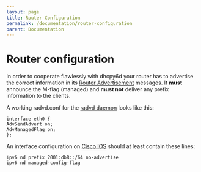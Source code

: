 ```yaml
---
layout: page
title: Router Configuration
permalink: /documentation/router-configuration
parent: Documentation
---
```


# Router configuration

In order to cooperate flawlessly with dhcpy6d your router has to advertise the correct information in its [Router Advertisement](https://en.wikipedia.org/wiki/Neighbor_Discovery_Protocol) messages. It **must** announce the M-flag (managed) and **must not** deliver any prefix information to the clients.

A working radvd.conf for the [radvd daemon](http://www.litech.org/radvd/) looks like this:

```
interface eth0 {
AdvSendAdvert on;
AdvManagedFlag on;
};
```

An interface configuration on [Cisco IOS](http://www.cisco.com/en/US/products/ps6537/products_ios_sub_category_home.html) should at least contain these lines:

```
ipv6 nd prefix 2001:db8::/64 no-advertise
ipv6 nd managed-config-flag
```